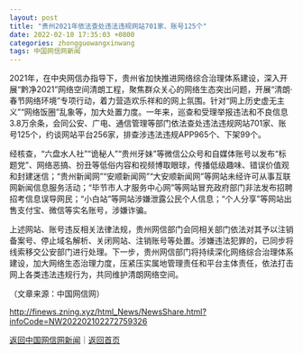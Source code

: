 ```yaml
---
layout: post
title: "贵州2021年依法查处违法违规网站701家、账号125个"
date: 2022-02-10 17:35:03 +0800
categories: zhongguowangxinwang
tags: 中国网信网新闻
---
```

<p>2021年，在中央网信办指导下，贵州省加快推进网络综合治理体系建设，深入开展“黔净2021”网络空间清朗工程，聚焦群众关心的网络生态突出问题，开展“清朗·春节网络环境”专项行动，着力营造欢乐祥和的网上氛围。针对“网上历史虚无主义”“网络饭圈”乱象等，加大处置力度。一年来，巡查和受理举报违法和不良信息3.8万余条，会同公安、广电、通信管理等部门依法查处违法违规网站701家、账号125个，约谈网站平台256家，排查涉违法违规APP965个、下架99个。</p><p>经核查，“六盘水人社”“诡秘人”“贵州牙妹”等微信公众号和自媒体账号以发布“标题党”、网络恶搞、扮丑等低俗内容和视频博取眼球，传播低级趣味、错误价值观和封建迷信；“贵州新闻网”“安顺新闻网”“大安顺新闻网”等网站未经许可从事互联网新闻信息服务活动；“毕节市人才服务中心网”等网站冒充政府部门非法发布招聘招考信息误导网民；“小白站”等网站涉嫌泄露公民个人信息；“个人分享”等网站出售支付宝、微信等实名账号，涉嫌诈骗。</p><p>上述网站、账号违反相关法律法规，贵州网信部门会同相关部门依法对其予以注销备案号、停止域名解析、关闭网站、注销账号等处置。涉嫌违法犯罪的，已同步将线索移交公安部门进行处理。下一步，贵州网信部门将持续深化网络综合治理体系建设，加大网络生态治理力度，压紧压实属地管理责任和平台主体责任，依法打击网上各类违法违规行为，共同维护清朗网络空间。</p><p class="em_media">（文章来源：中国网信网）</p>

<http://finews.zning.xyz/html_News/NewsShare.html?infoCode=NW202202102272759326>

[返回中国网信网新闻](//finews.withounder.com/category/zhongguowangxinwang.html)｜[返回首页](//finews.withounder.com/)